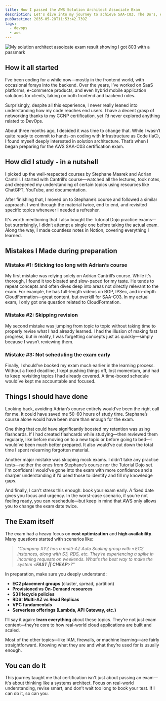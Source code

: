 ```yaml
---
title: How I passed the AWS Solution Architect Associate Exam
description: Let's dive into my journey to achieve SAA-C03. The Do's, don'ts and everything inbetween
pubDatetime: 2035-05-28T11:53:42.739Z
tags:
  - devops
  - aws
---
```

<div><img src="/saa-c03-result.jpeg" alt="My solution architect assoicate exam result showing I got 803 with a passmark"></img><div/>

## How it all started

I’ve been coding for a while now—mostly in the frontend world, with occasional forays into the backend. Over the years, I’ve worked on SaaS platforms, e-commerce products, and even hybrid mobile application solutions for clients, taking on both frontend and backend roles.

Surprisingly, despite all this experience, I never really leaned into understanding how my code reaches end users. I have a decent grasp of networking thanks to my CCNP certification, yet I’d never explored anything related to DevOps.

About three months ago, I decided it was time to change that. While I wasn’t quite ready to commit to hands-on coding with Infrastructure as Code (IaC), I found myself deeply interested in solution architecture. That’s when I began preparing for the AWS SAA-C03 certification exam.

## How did I study - in a nutshell

I picked up the well-respected courses by Stephane Maarek and Adrian Cantrill. I started with Cantrill’s course—watched all the lectures, took notes, and deepened my understanding of certain topics using resources like ChatGPT, YouTube, and documentation.

After finishing that, I moved on to Stephane’s course and followed a similar approach. I went through the material twice, end to end, and revisited specific topics whenever I needed a refresher.

It's worth mentioning that I also bought the Tutorial Dojo practice exams—but surprisingly, I didn’t attempt a single one before taking the actual exam. Along the way, I made countless notes in Notion, covering everything I learned.

## Mistakes I Made during preparation

### Mistake #1: Sticking too long with Adrian’s course

My first mistake was relying solely on Adrian Cantrill’s course. While it's thorough, I found it too bloated and slow-paced for my taste. He tends to repeat concepts and often dives deep into areas not directly relevant to the exam. For example, he has full-length videos on BGP, IPSec, and in-depth CloudFormation—great content, but overkill for SAA-C03. In my actual exam, I only got one question related to CloudFormation.

### Mistake #2: Skipping revision

My second mistake was jumping from topic to topic without taking time to properly revise what I had already learned. I had the illusion of making fast progress, but in reality, I was forgetting concepts just as quickly—simply because I wasn’t reviewing them.

### Mistake #3: Not scheduling the exam early

Finally, I should’ve booked my exam much earlier in the learning process. Without a fixed deadline, I kept pushing things off, lost momentum, and had to keep revisiting topics I had already covered. A time-boxed schedule would’ve kept me accountable and focused.

## Things I should have done

Looking back, avoiding Adrian’s course entirely would’ve been the right call for me. It could have saved me 50–60 hours of study time. Stephane’s course alone would have been more than enough for the exam.

One thing that could have significantly boosted my retention was using flashcards. If I had created flashcards while studying—then reviewed them regularly, like before moving on to a new topic or before going to bed—I would’ve been much better prepared. It also would’ve cut down the total time I spent relearning forgotten material.

Another major mistake was skipping mock exams. I didn’t take any practice tests—neither the ones from Stephane’s course nor the Tutorial Dojo set. I'm confident I would’ve gone into the exam with more confidence and a sharper understanding if I’d used those to identify and fill my knowledge gaps.

And finally, I can't stress this enough: book your exam early. A fixed date gives you focus and urgency. In the worst-case scenario, if you're not feeling ready, you can reschedule—but keep in mind that AWS only allows you to change the exam date twice.

## The Exam itself

The exam had a heavy focus on **cost optimization** and **high availability**. Many questions started with scenarios like:

> *"Company XYZ has a multi-AZ Auto Scaling group with `n` EC2 instances, along with S3, RDS, etc. They’re experiencing a spike in incoming requests on weekends. What’s the best way to make the system <**FAST || CHEAP**>?"*

In preparation, make sure you deeply understand:

* **EC2 placement groups** (cluster, spread, partition)
* **Provisioned vs On-Demand resources**
* **S3 lifecycle policies**
* **RDS: Multi-AZ vs Read Replicas**
* **VPC fundamentals**
* **Serverless offerings (Lambda, API Gateway, etc.)**

I’ll say it again: **learn everything** about these topics. They’re not just exam content—they’re core to how real-world cloud applications are built and scaled.

Most of the other topics—like IAM, firewalls, or machine learning—are fairly straightforward. Knowing what they are and what they’re used for is usually enough.

## You can do it

This journey taught me that certification isn't just about passing an exam—it's about thinking like a systems architect. Focus on real-world understanding, revise smart, and don’t wait too long to book your test. If I can do it, so can you.
